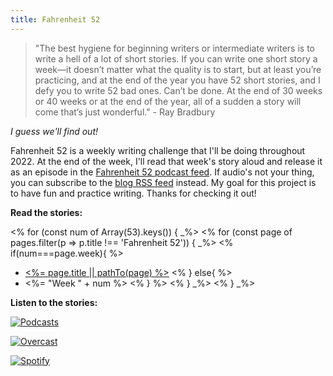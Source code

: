 ```yaml
---
title: Fahrenheit 52
---
```


> "The best hygiene for beginning writers or intermediate writers is to write a hell of a lot of short stories. If you can write one short story a week—it doesn’t matter what the quality is to start, but at least you’re practicing, and at the end of the year you have 52 short stories, and I defy you to write 52 bad ones. Can’t be done. At the end of 30 weeks or 40 weeks or at the end of the year, all of a sudden a story will come that’s just wonderful." - Ray Bradbury

*I guess we'll find out!*

Fahrenheit 52 is a weekly writing challenge that I'll be doing throughout 2022. At the end of the week, I'll read that week's story aloud and release it as an episode in the [Fahrenheit 52 podcast feed](/podcast.xml). If audio's not your thing, you can subscribe to the [blog RSS feed](/rss.xml) instead. My goal for this project is to have fun and practice writing. Thanks for checking it out!

**Read the stories:**

<% for (const num of Array(53).keys()) { _%>
<% for (const page of pages.filter(p => p.title !== 'Fahrenheit 52')) { _%>
<% if(num===page.week){ %>
   * [<%= page.title || pathTo(page) %>](<%= pathTo(page) %>)
 <% } else{ %>  
   * <%= "Week " + num %>
<% } %>
<% } _%>
<% } _%>

**Listen to the stories:**

<div class="podcasts">

[![Podcasts](podcasts.svg)](https://podcasts.apple.com/us/podcast/fahrenheit-52/id1600947555)

[![Overcast](overcast.svg)](https://overcast.fm/itunes1600947555)

[![Spotify](spotify.png)](https://open.spotify.com/show/0CatFy1udJkcp8OkwwXp4b)
</div>

